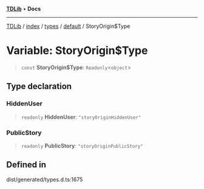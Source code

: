 [**TDLib**](../../../../../../README.md) • **Docs**

***

[TDLib](../../../../../../modules.md) / [index](../../../../../README.md) / [types](../../../README.md) / [default](../README.md) / StoryOrigin$Type

# Variable: StoryOrigin$Type

> `const` **StoryOrigin$Type**: `Readonly`\<`object`\>

## Type declaration

### HiddenUser

> `readonly` **HiddenUser**: `"storyOriginHiddenUser"`

### PublicStory

> `readonly` **PublicStory**: `"storyOriginPublicStory"`

## Defined in

dist/generated/types.d.ts:1675
